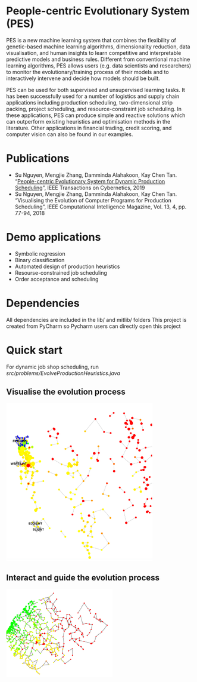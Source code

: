 # People-centric Evolutionary System (PES)

PES is a new machine learning system that combines the flexibility of genetic-based machine learning algorithms, dimensionality reduction, data visualisation, and human insights to learn competitive and interpretable predictive models and business rules. Different from conventional machine learning algorithms, PES allows users (e.g. data scientists and researchers) to monitor the evolutionary/training process of their models and to interactively intervene and decide how models should be built.

PES can be used for both supervised and unsupervised learning tasks. It has been successfully used for a number of logistics and supply chain applications including production scheduling, two-dimensional strip packing, project scheduling, and resource-constraint job scheduling. In these applications, PES can produce simple and reactive solutions which can outperform existing heuristics and optimisation methods in the literature. Other applications in financial trading, credit scoring, and computer vision can also be found in our examples.

# Publications
* Su Nguyen, Mengjie Zhang, Damminda Alahakoon, Kay Chen Tan. “[People-centric Evolutionary System for Dynamic Production Scheduling](https://github.com/nguyensu/pces/blob/master/papers/People_centric_Evolutionary_System_for_Dynamic_Production_Scheduling.pdf)”, IEEE Transactions on Cybernetics, 2019
* Su Nguyen, Mengjie Zhang, Damminda Alahakoon, Kay Chen Tan. “Visualising the Evolution of Computer Programs for Production Scheduling”, IEEE Computational Intelligence Magazine, Vol. 13, 4, pp. 77-94, 2018

# Demo applications
* Symbolic regression
* Binary classification
* Automated design of production heuristics
* Resourse-constrained job scheduling
* Order acceptance and scheduling

# Dependencies
All dependencies are included in the lib/ and mitlib/ folders
This project is created from PyCharm so Pycharm users can directly open this project

# Quick start
For dynamic job shop scheduling, run *src/problems/EvolveProductionHeuristics.java*

## Visualise the evolution process
![alt text](https://github.com/nguyensu/pces/blob/master/papers/interact.PNG)

## Interact and guide the evolution process
![alt text](https://github.com/nguyensu/pces/blob/master/papers/minitor.PNG)

